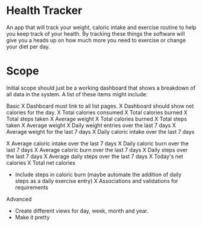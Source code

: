 # Health Tracker

An app that will track your weight, caloric intake and exercise routine to help you keep track of your health.  By tracking these things the software will give you a heads up on how much more you need to exercise or change your diet per day.

# Scope

Initial scope should just be a working dashboard that shows a breakdown of all data in the system.  A list of these items might include:

Basic
X Dashboard must link to all list pages.
X Dashboard should show net calories for the day.
X Total calories consumed
X Total calories burned
X Total steps taken
X Average weight
X Total calories burned
X Total steps taken
X Average weight
X Daily weight entries over the last 7 days
X Average weight for the last 7 days
X Daily caloric intake over the last 7 days

X Average caloric intake over the last 7 days
X Daily caloric burn over the last 7 days
X Average caloric burn over the last 7 days
X Daily steps over the last 7 days
X Average daily steps over the last 7 days
X Today's net calories
X Total net calories
- Include steps in caloric burn (maybe automate the addition of daily steps as a daily exercise entry)
X Associations and validations for requirements

Advanced
- Create different views for day, week, month and year.
- Make it pretty
